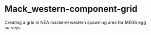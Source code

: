 # Mack_western-component-grid
Creating a grid in NEA mackerel western spawning area for MEGS egg surveys
